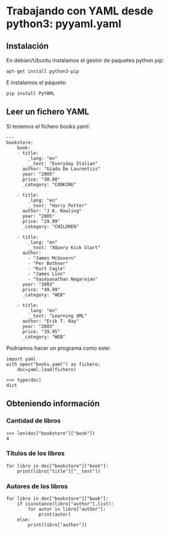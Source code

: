 # Trabajando con YAML desde python3: pyyaml.yaml

## Instalación

En debian/Ubuntu instalamos el gestor de paquetes python pip:

	apt-get install python3-pip

E instalamos el páquete:

	pip install PyYAML

## Leer un fichero YAML

Si tenemos el fichero books.yaml:

	---
	bookstore: 
  		book: 
	    - title: 
	        _lang: "en"
	        __text: "Everyday Italian"
	      author: "Giada De Laurentiis"
	      year: "2005"
	      price: "30.00"
	      _category: "COOKING"
	    
	    - title: 
	        _lang: "en"
	        __text: "Harry Potter"
	      author: "J K. Rowling"
	      year: "2005"
	      price: "29.99"
	      _category: "CHILDREN"
	    
	    - title: 
	        _lang: "en"
	        __text: "XQuery Kick Start"
	      author: 
	        - "James McGovern"
	        - "Per Bothner"
	        - "Kurt Cagle"
	        - "James Linn"
	        - "Vaidyanathan Nagarajan"
	      year: "2003"
	      price: "49.99"
	      _category: "WEB"
	    
	    - title: 
	        _lang: "en"
	        __text: "Learning XML"
	      author: "Erik T. Ray"
	      year: "2003"
	      price: "39.95"
	      _category: "WEB"

Podríamos hacer un programa como este:

	import yaml   
	with open("books.yaml") as fichero:
		doc=yaml.load(fichero)

	>>> type(doc)
	dict

## Obteniendo información

### Cantidad de libros

	>>> len(doc["bookstore"]["book"])
	4

### Títulos de los libros

	for libro in doc["bookstore"]["book"]:
   		print(libro["title"]["__text"])

### Autores de los libros

	for libro in doc["bookstore"]["book"]:
        if isinstance(libro["author"],list):
            for autor in libro["author"]:
                print(autor)
        else:
            print(libro["author"])
